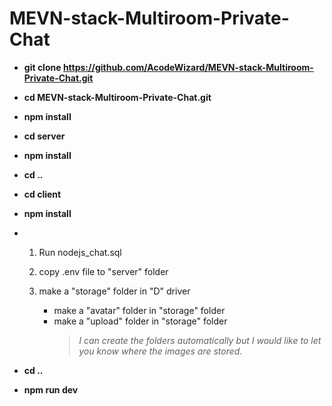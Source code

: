 # MEVN-stack-Multiroom-Private-Chat

- **git clone https://github.com/AcodeWizard/MEVN-stack-Multiroom-Private-Chat.git**
- **cd MEVN-stack-Multiroom-Private-Chat.git**
- **npm install**
- **cd server**
- **npm install**
- **cd ..**
- **cd client**
- **npm install**

- 1. Run nodejs_chat.sql
  2. copy .env file to "server" folder
  3. make a "storage" folder in "D" driver

     - make a "avatar" folder in "storage" folder
     - make a "upload" folder in "storage" folder
       > _I can create the folders automatically but I would like to let you know where the images are stored._

- **cd ..**
- **npm run dev**
